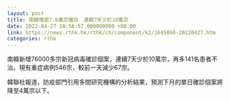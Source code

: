 ```yaml
---
layout: post
title: 南韓增逾7.6萬宗確診　連續7天少於10萬宗
date: 2022-04-27 10:56:57.000000000 +08:00
link: https://news.rthk.hk/rthk/ch/component/k2/1645860-20220427.htm
categories: rthk
---
```


南韓新增76000多宗新冠病毒確診個案，連續7天少於10萬宗，再多141名患者不治。現有重症病例546宗，較前一天減少67宗。

韓聯社報道，防疫部門引用多間研究機構的分析結果，預測下月的單日確診個案將降至4萬宗以下。
